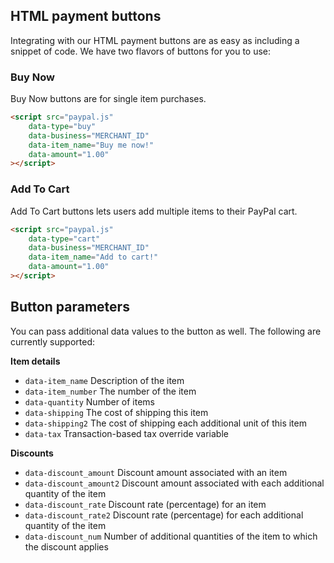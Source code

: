 



## HTML payment buttons

Integrating with our HTML payment buttons are as easy as including a snippet of code. We have two flavors of buttons for you to use:

### Buy Now
Buy Now buttons are for single item purchases.

```html
<script src="paypal.js"
    data-type="buy"
    data-business="MERCHANT_ID"
    data-item_name="Buy me now!"
    data-amount="1.00"
></script>
```


### Add To Cart
Add To Cart buttons lets users add multiple items to their PayPal cart.

```html
<script src="paypal.js"
    data-type="cart"
    data-business="MERCHANT_ID"
    data-item_name="Add to cart!"
    data-amount="1.00"
></script>
```

## Button parameters
You can pass additional data values to the button as well. The following are currently supported:

**Item details**
* `data-item_name` Description of the item
* `data-item_number` The number of the item
* `data-quantity` Number of items
* `data-shipping` The cost of shipping this item
* `data-shipping2` The cost of shipping each additional unit of this item
* `data-tax` Transaction-based tax override variable

**Discounts** 
* `data-discount_amount` Discount amount associated with an item
* `data-discount_amount2` Discount amount associated with each additional quantity of the item
* `data-discount_rate` Discount rate (percentage) for an item
* `data-discount_rate2` Discount rate (percentage) for each additional quantity of the item
* `data-discount_num` Number of additional quantities of the item to which the discount applies
